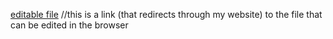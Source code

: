 [editable file](https://theherrerahomestead.farm/go/ahmi-jigs) //this is a link (that redirects through my website) to the file that can be edited in the browser
